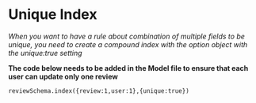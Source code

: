 # Unique Index

_When you want to have a rule about combination of multiple fields to be unique, you need to create a compound index with the option object with the unique:true setting_

**The code below needs to be added in the Model file to ensure that each user can update only one review**

```
reviewSchema.index({review:1,user:1},{unique:true})

```


